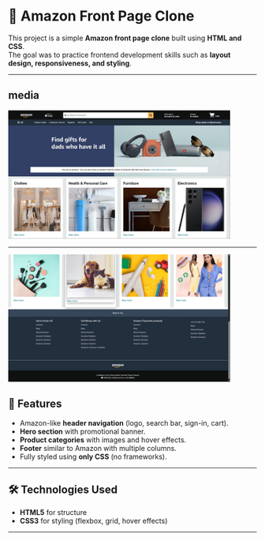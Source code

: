 # 🛒 Amazon Front Page Clone

This project is a simple **Amazon front page clone** built using **HTML and CSS**.  
The goal was to practice frontend development skills such as **layout design, responsiveness, and styling**.

---

## media

<img src= "./img1.png" width=450px></img>
<hr>
<img src= "./img2.png" width = 450px></img>


## 🚀 Features

- Amazon-like **header navigation** (logo, search bar, sign-in, cart).
- **Hero section** with promotional banner.
- **Product categories** with images and hover effects.
- **Footer** similar to Amazon with multiple columns.
- Fully styled using **only CSS** (no frameworks).

---

## 🛠️ Technologies Used

- **HTML5** for structure  
- **CSS3** for styling (flexbox, grid, hover effects)

---



